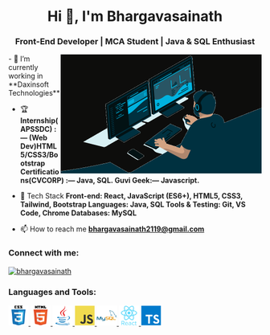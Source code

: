 <h1 align="center">Hi 👋, I'm Bhargavasainath</h1>
<h3 align="center">Front-End Developer | MCA Student | Java & SQL Enthusiast</h3>
<img align="right" alt="Coding" width="400" src="https://raw.githubusercontent.com/Potential17/Potential17/master/user%20(2).gif">
- 🔭 I’m currently working in **Daxinsoft Technologies**

- 🏆 **Internship(APSSDC) :— (Web Dev)HTML5/CSS3/Bootstrap
   Certifications(CVCORP) :— Java, SQL.
   Guvi Geek:— Javascript.**

- 🧰 Tech Stack **Front-end: React, JavaScript (ES6+), HTML5, CSS3, Tailwind, Bootstrap Languages: Java, SQL Tools & Testing: Git, VS Code, Chrome Databases: MySQL**

- 📫 How to reach me **bhargavasainath2119@gmail.com**

<h3 align="left">Connect with me:</h3>
<p align="left">
<a href="https://linkedin.com/in/bhargavasainath" target="blank"><img align="center" src="https://raw.githubusercontent.com/rahuldkjain/github-profile-readme-generator/master/src/images/icons/Social/linked-in-alt.svg" alt="bhargavasainath" height="30" width="40" /></a>
</p>

<h3 align="left">Languages and Tools:</h3>
<p align="left"> <a href="https://www.w3schools.com/css/" target="_blank" rel="noreferrer"> <img src="https://raw.githubusercontent.com/devicons/devicon/master/icons/css3/css3-original-wordmark.svg" alt="css3" width="40" height="40"/> </a> <a href="https://www.w3.org/html/" target="_blank" rel="noreferrer"> <img src="https://raw.githubusercontent.com/devicons/devicon/master/icons/html5/html5-original-wordmark.svg" alt="html5" width="40" height="40"/> </a> <a href="https://www.java.com" target="_blank" rel="noreferrer"> <img src="https://raw.githubusercontent.com/devicons/devicon/master/icons/java/java-original.svg" alt="java" width="40" height="40"/> </a> <a href="https://developer.mozilla.org/en-US/docs/Web/JavaScript" target="_blank" rel="noreferrer"> <img src="https://raw.githubusercontent.com/devicons/devicon/master/icons/javascript/javascript-original.svg" alt="javascript" width="40" height="40"/> </a> <a href="https://www.mysql.com/" target="_blank" rel="noreferrer"> <img src="https://raw.githubusercontent.com/devicons/devicon/master/icons/mysql/mysql-original-wordmark.svg" alt="mysql" width="40" height="40"/> </a> <a href="https://reactjs.org/" target="_blank" rel="noreferrer"> <img src="https://raw.githubusercontent.com/devicons/devicon/master/icons/react/react-original-wordmark.svg" alt="react" width="40" height="40"/> </a> <a href="https://www.typescriptlang.org/" target="_blank" rel="noreferrer"> <img src="https://raw.githubusercontent.com/devicons/devicon/master/icons/typescript/typescript-original.svg" alt="typescript" width="40" height="40"/> </a> </p>
